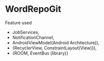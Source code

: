 

# WordRepoGit
Feature used 

 - JobServices, 
 - NotificationChannel, 
 - AndroidViewModel(Android Architecture)), 
 - {RecyclerView, ConstraintLayout(View)}), 
 - {ROOM, EventBus (library)}
